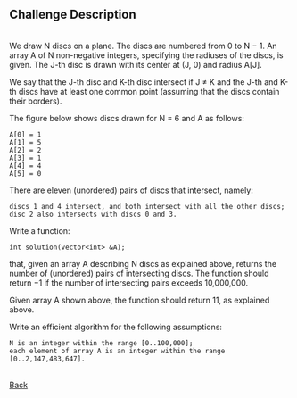 ## Challenge Description
<br/>
We draw N discs on a plane. The discs are numbered from 0 to N − 1. An array A of N non-negative integers, specifying the radiuses of the discs, is given. The J-th disc is drawn with its center at (J, 0) and radius A[J].

We say that the J-th disc and K-th disc intersect if J ≠ K and the J-th and K-th discs have at least one common point (assuming that the discs contain their borders).

The figure below shows discs drawn for N = 6 and A as follows:

    A[0] = 1
    A[1] = 5
    A[2] = 2
    A[3] = 1
    A[4] = 4
    A[5] = 0

There are eleven (unordered) pairs of discs that intersect, namely:

    discs 1 and 4 intersect, and both intersect with all the other discs;
    disc 2 also intersects with discs 0 and 3.
    
Write a function:

    int solution(vector<int> &A);

that, given an array A describing N discs as explained above, returns the number of (unordered) pairs of intersecting discs. The function should return −1 if the number of intersecting pairs exceeds 10,000,000.

Given array A shown above, the function should return 11, as explained above.

Write an efficient algorithm for the following assumptions:

    N is an integer within the range [0..100,000];
    each element of array A is an integer within the range [0..2,147,483,647].

<br/>[Back](https://github.com/ManuCanedo/DailyCodingChallenges-Cpp) 
